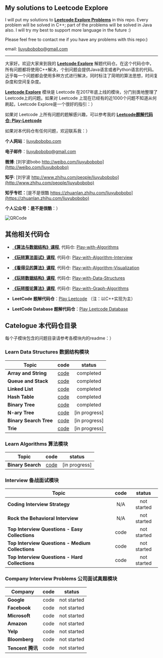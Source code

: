 ## My solutions to Leetcode Explore

I will put my solutions to [**Leetcode Explore Problems**](https://leetcode.com/explore/) in this repo. Every problem will be solved in C++; part of the problems will be solved in Java also. I will try my best to support more language in the future :)

Please feel free to contact me if you have any problems with this repo:)

email: [liuyubobobo@gmail.com](mailto:liuyubobobo@gmail.com)

---

大家好。欢迎大家来到我的 [**Leetcode Explore**](https://leetcode.com/explore/) 解题代码仓。在这个代码仓中，所有问题都将使用C++解决，个别问题会提供Java语言或者Python语言的代码。近乎每一个问题都会使用多种方式进行解决，同时标注了简明的算法思想，时间复杂度和空间复杂度。

[**Leetcode Explore**](https://leetcode.com/explore/) 模块是 Leetcode 在2017年底上线的模块，分门别类地整理了Leetcode上的问题。如果对 Leetcode 上现在已经有的近1000个问题不知道从何刷起，Leetcode Explore是一个很好的指引：）

如果对 Leetcode 上所有问题的题解感兴趣，可以参考我的 [**Leetcode题解代码仓: Play-Leetcode**](https://github.com/liuyubobobo/Play-Leetcode)

如果对本代码仓有任何问题，欢迎联系我：）

**个人网站**：[liuyubobobo.com](http://liuyubobobo.com)

**电子邮件**：[liuyubobobo@gmail.com](mailto:liuyubobobo@gmail.com)

**微博**: [刘宇波bobo http://weibo.com/liuyubobobo](http://weibo.com/liuyubobobo)

**知乎**: [刘宇波 http://www.zhihu.com/people/liuyubobobo](http://www.zhihu.com/people/liuyubobobo)

**知乎专栏：**[是不是很酷 https://zhuanlan.zhihu.com/liuyubobobo](https://zhuanlan.zhihu.com/liuyubobobo)

**个人公众号：是不是很酷**：）

![QRCode](qrcode.jpg)


## 其他相关代码仓

* [**《算法与数据结构》课程**](https://coding.imooc.com/class/71.html), 代码仓: [Play-with-Algorithms](https://github.com/liuyubobobo/Play-with-Algorithms)
 
* [**《玩转算法面试》课程**](https://coding.imooc.com/class/82.html), 代码仓: [Play-with-Algorithm-Interview](https://github.com/liuyubobobo/Play-with-Algorithm-Interview)

* [**《看得见的算法》课程**](https://coding.imooc.com/class/138.html), 代码仓: [Play-with-Algorithm-Visualization](https://github.com/liuyubobobo/Play-with-Algorithm-Visualization)

* [**《玩转数据结构》课程**](https://coding.imooc.com/class/207.html), 代码仓: [Play-with-Data-Structures](https://github.com/liuyubobobo/Play-with-Data-Structures)

* [**《玩转图论算法》课程**](https://coding.imooc.com/class/370.html), 代码仓: [Play-with-Graph-Algorithms](https://github.com/liuyubobobo/Play-with-Graph-Algorithms)

* **LeetCode 题解代码仓**：[Play Leetcode](https://github.com/liuyubobobo/Play-Leetcode) （注：以C++实现为主）
    
* **LeetCode Database 题解代码仓**：[Play Leetcode Database](https://github.com/liuyubobobo/Play-Leetcode-Database/)

## Catelogue 本代码仓目录

每个子模块包含的问题目录请参考各模块内的readme：）

### Learn Data Structures 数据结构模块

| Topic | code | status |
| --- | :---: | :---: |
| **Array and String** | [code](Learn/Array-and-String/) | completed |
| **Queue and Stack** | [code](Learn/Queue-and-Stack/) | completed |
| **Linked List** | [code](Learn/Linked-List/) | completed |
| **Hash Table** | [code](Learn/Hash-Table/) | completed |
| **Binary Tree** | [code](Learn/Binary-Tree/) | completed |
| **N-ary Tree** | [code](Learn/N-ary-Tree/) | [in progress] |
| **Binary Search Tree** | [code](Learn/Binary-Search-Tree/) | [in progress] |
| **Trie** | [code](Learn/Trie/) | [in progress] |

### Learn Algorithms 算法模块

| Topic | code | status |
| --- | :---: | :---: |
| **Binary Search** | [code](Learn/Binary-Search/) | [in progress] |

### Interview 备战面试模块

| Topic | code | status |
| --- | :---: | :---: |
| **Coding Interview Strategy** | N/A | not started |
| **Rock the Behavioral Interview** | N/A | not started |
| **Top Interview Questions - Easy Collections** | code | not started |
| **Top Interview Questions - Medium Collections** | code | not started |
| **Top Interview Questions - Hard Collections** | code | not started |

### Company Interview Problems 公司面试真题模块

| Company | code | status |
| --- | :---: | :---: |
| **Google** | code | not started |
| **Facebook** | code | not started |
| **Microsoft** | code | not started |
| **Amazon** | code | not started |
| **Yelp** | code | not started |
| **Bloomberg** | code | not started |
| **Tencent 腾讯** | code | not started |


